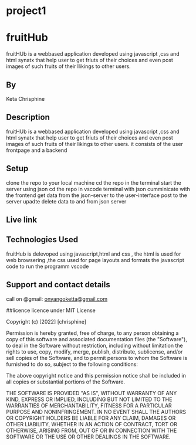 # project1


# fruitHub
fruitHUb is a webbased application developed using javascript ,css and html synatx that help user to get friuts of their choices and even post images of such fruits of their llikings to other users.

## By
 Keta Chrisphine 
 
## Description
fruitHUb is a webbased application developed using javascript ,css and html synatx that help user to get friuts of their choices and even post images of such fruits of their likings to other users.
it consists of the user frontpage and a backend

## Setup
clone the repo to your local machine
cd the repo in the terminal
start the server using json
cd the repo in vscode terminal
with json cumminicate with the frontend
get data from the json-server to the user-interface
post to the server
upadte 
delete data to and from json server


## Live link

## Technologies Used
fruitHub is delevoped using javascript,html and css ,
the html is used for  web browsering ,the css used for page layouts and formats 
the javascript code to run the programm 
vscode

## Support and contact details

 call on
 @gmail: onyangoketta@gmail.com
 
 ##licence 
 licence under MIT License

Copyright (c) [2022] [chrisphine]

Permission is hereby granted, free of charge, to any person obtaining a copy
of this software and associated documentation files (the "Software"), to deal
in the Software without restriction, including without limitation the rights
to use, copy, modify, merge, publish, distribute, sublicense, and/or sell
copies of the Software, and to permit persons to whom the Software is
furnished to do so, subject to the following conditions:

The above copyright notice and this permission notice shall be included in all
copies or substantial portions of the Software.

THE SOFTWARE IS PROVIDED "AS IS", WITHOUT WARRANTY OF ANY KIND, EXPRESS OR
IMPLIED, INCLUDING BUT NOT LIMITED TO THE WARRANTIES OF MERCHANTABILITY,
FITNESS FOR A PARTICULAR PURPOSE AND NONINFRINGEMENT. IN NO EVENT SHALL THE
AUTHORS OR COPYRIGHT HOLDERS BE LIABLE FOR ANY CLAIM, DAMAGES OR OTHER
LIABILITY, WHETHER IN AN ACTION OF CONTRACT, TORT OR OTHERWISE, ARISING FROM,
OUT OF OR IN CONNECTION WITH THE SOFTWARE OR THE USE OR OTHER DEALINGS IN THE
SOFTWARE.
